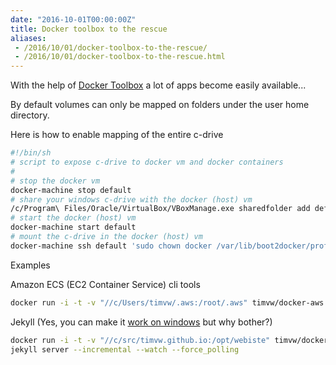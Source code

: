 ```yaml
---
date: "2016-10-01T00:00:00Z"
title: Docker toolbox to the rescue
aliases:
 - /2016/10/01/docker-toolbox-to-the-rescue/
 - /2016/10/01/docker-toolbox-to-the-rescue.html
---
```

With the help of [Docker Toolbox](https://www.docker.com/products/docker-toolbox) a lot of apps become easily available...

By default volumes can only be mapped on folders under the user home directory.

Here is how to enable mapping of the entire c-drive

```bash
#!/bin/sh
# script to expose c-drive to docker vm and docker containers
#
# stop the docker vm
docker-machine stop default
# share your windows c-drive with the docker (host) vm
/c/Program\ Files/Oracle/VirtualBox/VBoxManage.exe sharedfolder add default --name C_DRIVE --hostpath c:/
# start the docker (host) vm
docker-machine start default
# mount the c-drive in the docker (host) vm
docker-machine ssh default 'sudo chown docker /var/lib/boot2docker/profile && echo mount -t vboxsf C_DRIVE /c >> /var/lib/boot2docker/profile'
```

Examples

Amazon ECS (EC2 Container Service) cli tools

```bash
docker run -i -t -v "//c/Users/timvw/.aws:/root/.aws" timvw/docker-aws
```


Jekyll (Yes, you can make it [work on windows](https://jekyllrb.com/docs/windows/) but why bother?)

```bash
docker run -i -t -v "//c/src/timvw.github.io:/opt/webiste" timvw/docker-jekyll
jekyll server --incremental --watch --force_polling
```
